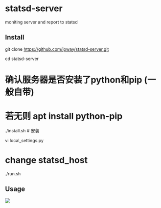# statsd-server
moniting server and report to statsd

## Install

git clone https://github.com/joway/statsd-server.git

cd statsd-server

# 确认服务器是否安装了python和pip (一般自带)
# 若无则 apt install python-pip

./install.sh # 安装

vi local_settings.py 
# change statsd_host

./run.sh

## Usage

![](https://static.joway.wang/upload/14843193307.png)

